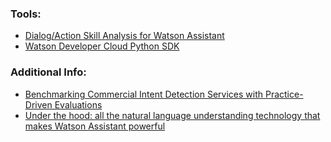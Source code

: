 
### Tools:
- [Dialog/Action Skill Analysis for Watson Assistant](https://github.com/watson-developer-cloud/assistant-skill-analysis)
- [Watson Developer Cloud Python SDK](https://github.com/watson-developer-cloud/python-sdk)

### Additional Info:
- [Benchmarking Commercial Intent Detection Services with Practice-Driven Evaluations](https://aclanthology.org/2021.naacl-industry.38/)
- [Under the hood: all the natural language understanding technology that makes Watson Assistant powerful](https://medium.com/ibm-watson/under-the-hood-all-the-natural-language-understanding-technology-that-makes-watson-assistant-fb8aaaca2f16)
